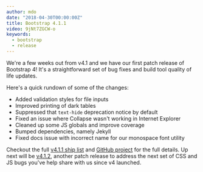 ```yaml
---
author: mdo
date: "2018-04-30T00:00:00Z"
title: Bootstrap 4.1.1
video: 9jNt7ZGCW-o
keywords:
  - bootstrap
  - release
---
```


We're a few weeks out from v4.1 and we have our first patch release of Bootstrap 4! It's a straightforward set of bug fixes and build tool quality of life updates.

Here's a quick rundown of some of the changes:

- Added validation styles for file inputs
- Improved printing of dark tables
- Suppressed that `text-hide` deprecation notice by default
- Fixed an issue where Collapse wasn't working in Internet Explorer
- Cleaned up some JS globals and improve coverage
- Bumped dependencies, namely Jekyll
- Fixed docs issue with incorrect name for our monospace font utility

Checkout the full [v4.1.1 ship list](https://github.com/twbs/bootstrap/issues/25971) and [GitHub project](https://github.com/twbs/bootstrap/projects/13) for the full details. Up next will be [v4.1.2](https://github.com/twbs/bootstrap/projects/14), another patch release to address the next set of CSS and JS bugs you've help share with us since v4 launched.

